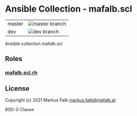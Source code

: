 # Ansible Collection - mafalb.scl

|||
|---|---|
|master|![master branch](https://github.com/mafalb/ansible-collection-scl/workflows/CI/badge.svg?branch=master)|
|dev|![dev branch](https://github.com/mafalb/ansible-collection-scl/workflows/CI/badge.svg?branch=dev)|

Ansible collection mafalb.scl

## Roles

### [mafalb.scl.rh](roles/rh/README.md)

## License

Copyright (c) 2021 Markus Falb <markus.falb@mafalb.at>

BSD-3-Clause
